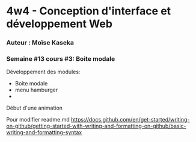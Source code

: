 # 4w4 - Conception d'interface et développement Web
### Auteur : Moïse Kaseka
### Semaine #13 cours #3: Boite modale

Développement des modules:
 - Boite modale
 - menu hamburger
 - 

 Début d'une animation

Pour modifier readme.md
https://docs.github.com/en/get-started/writing-on-github/getting-started-with-writing-and-formatting-on-github/basic-writing-and-formatting-syntax